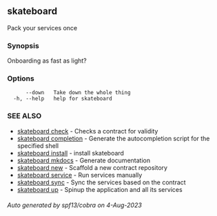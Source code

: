 ## skateboard

Pack your services once

### Synopsis

Onboarding as fast as light?

### Options

```
      --down   Take down the whole thing
  -h, --help   help for skateboard
```

### SEE ALSO

* [skateboard check](skateboard_check.md)	 - Checks a contract for validity
* [skateboard completion](skateboard_completion.md)	 - Generate the autocompletion script for the specified shell
* [skateboard install](skateboard_install.md)	 - install skateboard
* [skateboard mkdocs](skateboard_mkdocs.md)	 - Generate documentation
* [skateboard new](skateboard_new.md)	 - Scaffold a new contract repository
* [skateboard service](skateboard_service.md)	 - Run services manually
* [skateboard sync](skateboard_sync.md)	 - Sync the services based on the contract
* [skateboard up](skateboard_up.md)	 - Spinup the application and all its services

###### Auto generated by spf13/cobra on 4-Aug-2023
